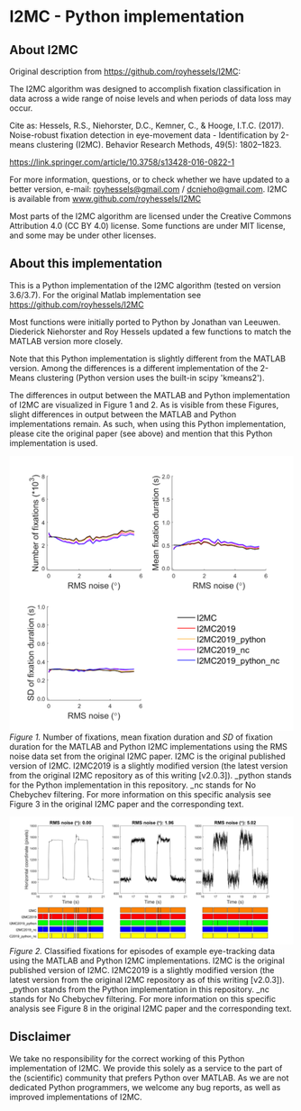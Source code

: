 # I2MC - Python implementation

## About I2MC

Original description from https://github.com/royhessels/I2MC:

The I2MC algorithm was designed to accomplish fixation classification in data across a wide range of noise levels and when periods of data loss may occur.

Cite as:
Hessels, R.S., Niehorster, D.C., Kemner, C., & Hooge, I.T.C. (2017). Noise-robust fixation detection in eye-movement data - Identification by 2-means clustering (I2MC). Behavior Research Methods, 49(5): 1802–1823.

https://link.springer.com/article/10.3758/s13428-016-0822-1

For more information, questions, or to check whether we have updated to a better version, e-mail: royhessels@gmail.com / dcnieho@gmail.com. I2MC is available from www.github.com/royhessels/I2MC

Most parts of the I2MC algorithm are licensed under the Creative Commons Attribution 4.0 (CC BY 4.0) license. Some functions are under MIT license, and some may be under other licenses.


## About this implementation

This is a Python implementation of the I2MC algorithm (tested on version 3.6/3.7). For the original Matlab implementation see https://github.com/royhessels/I2MC

Most functions were initially ported to Python by Jonathan van Leeuwen. Diederick Niehorster and Roy Hessels updated a few functions to match the MATLAB version more closely.

Note that this Python implementation is slightly different from the MATLAB version. Among the differences is a different implementation of the 2-Means clustering (Python version uses the built-in scipy 'kmeans2').

The differences in output between the MATLAB and Python implementation of I2MC are visualized in Figure 1 and 2. As is visible from these Figures, slight differences in output between the MATLAB and Python implementations remain. As such, when using this Python implementation, please cite the original paper (see above) and mention that this Python implementation is used.


![](Figure1.png)
*Figure 1.* Number of fixations, mean fixation duration and *SD* of fixation duration for the MATLAB and Python I2MC implementations using the RMS noise data set from the original I2MC paper. I2MC is the original published version of I2MC. I2MC2019 is a slightly modified version (the latest version from the original I2MC repository as of this writing [v2.0.3]). _python stands for the Python implementation in this repository. _nc stands for No Chebychev filtering. For more information on this specific analysis see Figure 3 in the original I2MC paper and the corresponding text.


![](Figure2.png)
*Figure 2.* Classified fixations for episodes of example eye-tracking data using the MATLAB and Python I2MC implementations. I2MC is the original published version of I2MC. I2MC2019 is a slightly modified version (the latest version from the original I2MC repository as of this writing [v2.0.3]). _python stands from the Python implementation in this repository. _nc stands for No Chebychev filtering. For more information on this specific analysis see Figure 8 in the original I2MC paper and the corresponding text.


## Disclaimer

We take no responsibility for the correct working of this Python implementation of I2MC. We provide this solely as a service to the part of the (scientific) community that prefers Python over MATLAB. As we are not dedicated Python programmers, we welcome any bug reports, as well as improved implementations of I2MC.